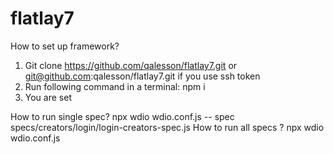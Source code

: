 # flatlay7


How to set up framework?
1. Git clone https://github.com/qalesson/flatlay7.git or git@github.com:qalesson/flatlay7.git if you use ssh token
2. Run following command in a terminal: npm i
3. You are set

How to run single spec?
npx wdio wdio.conf.js -- spec specs/creators/login/login-creators-spec.js
How to run all specs ?
npx wdio wdio.conf.js
